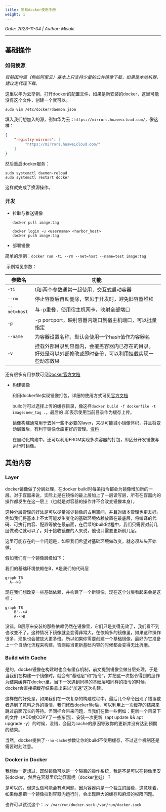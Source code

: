 ```yaml
---
title: 简易docker使用手册
weight: 1
---
```


*Date: 2023-11-04 | Author: Misaki*
___

## 基础操作

### 如何换源

*目前国内源（例如阿里云）基本上只支持少量的公共镜像下载，如果是本地机器，建议走代理下载。*

这里以华为云举例，打开docker的配置文件，如果是新安装的docker，这里可能没有这个文件，创建一个就可以。

~~~shell
sudo vim /etc/docker/daemon.json
~~~

填入我们想加入的源，例如华为云：`https://mirrors.huaweicloud.com/`，像这样：

~~~json
{
    "registry-mirrors": [ 
         "https://mirrors.huaweicloud.com/"
    ]
}
~~~

然后重启docker服务：

~~~shell
sudo systemctl daemon-reload
sudo systemctl restart docker
~~~

这样就完成了换源操作。

### 开发

* 拉取与推送镜像

  ~~~
  docker pull image:tag
  
  docker login -u <username> <harbor_host>
  docker push image:tag
  ~~~

* 部署镜像

​	简单的示例：`docker run -ti --rm --net=host --name=test image:tag`

​	示例常见参数：

| 参数名       | 功能                                                         |
| ------------ | ------------------------------------------------------------ |
| `-ti`        | t和i两个参数通常一起使用，交互式启动容器                     |
| `--rm`       | 停止容器后自动删除，常见于开发时，避免旧容器堆积             |
| `--net=host` | 与-p重叠，使用宿主机网卡，映射全部端口                       |
| `-p`         | -p port:port，映射容器内端口到宿主机端口，可以批量指定       |
| `--name`     | 为容器设置名称，默认会使用一个hash值作为容器名               |
| `-v`         | 挂载外部目录到容器内，会覆盖容器内已存在的目录。好处是可以外部修改或即时备份，可以利用挂载实现一些动态效果 |

还有很多有用参数可见[Docker官方文档](https://docs.docker.com/engine/reference/commandline/run/)

* 构建镜像

  利用dockerfile实现镜像打包，详细的使用方式可见[官方文档](https://docs.docker.com/engine/reference/builder/)

  build时可以选择上传的缓存目录，像这样`docker build -f dockerfile -t image:new_tag .`，最后的`.`即表示使用当前目录作为缓存上传。

  镜像构建通常用于去掉一些不必要的layer，来尽可能减小镜像体积，并且将变动层置后，有利于镜像仓库更好的管理。[资料](https://docs.docker.com/build/guide/layers/)

  在自动化构建中，还可以利用FROM实现多次容器的打包，即区分开发镜像与运行时镜像。

## 其他内容

### Layer

docker镜像做了分层处理，在docker build时每条指令都会为镜像增加新的一层。对于容器来说，实际上是在镜像的最上层加上了一层读写层，所有在容器内的操作都发生在这一层上（也就是对容器的操作并不会改变镜像本身）。

这种分层管理的好处是可以尽量减少镜像的占用空间，并且对版本管理也更友好。例如我们将基本上不太可能发生变化的基础环境依赖放置在最底层，将编译的代码、可执行内容、配置等放在最前面，在后续的build过程中，我们只需要对前几层做改动就可以了。对于接收镜像的人来说，他也只需要更新前几层。

这里可能存在的一个问题是，如果我们希望对基础环境做改变，就必须从头开始做。

假如我们有一个镜像层级如下：

我们的基础环境依赖在B，A是我们的代码层

```mermaid
graph TB
  A-->B
```

现在我们想改变一些基础依赖，并构建了一个新镜像，现在这个分层看起来会是这样：

~~~mermaid
graph TB
	B'-->A
	A-->B
~~~

没错，B层原来安装的那些依赖仍然在镜像里，它们只是变得无效了，我们看不到也改变不了。这种情况下镜像就会变得非常大，在依赖多的镜像里，如果这种操作很多，现象也会被放大更多倍。所以如果你需要创建一个基础镜像，最好为它准备上一个自动化流程来构建，否则每当更新基础内容的时候都会变得无比折磨。

### Build with Cache

是的，docker镜像在构建时也会有缓存机制，前文提到镜像会做分层处理，于是当我们在构建一个镜像时，就会有“基础层”和“指令”，并把这一次指令得到的层作为结果缓存在docker里，当下一次遇到同样的基础层和同样的指令的时候，docker会直接把缓存结果拿出来以“加速”这次构建。

这样做的好处是，如果我们在一次复杂的构建过程中，最后几个命令出现了错误或者遇到了意料之外的事情，我们修改dockerfile后，可以利用上一次缓存的结果来跳过前面冗长的等待。但同样会带来问题，当我们在做一些例如：更新一个目录下的文件（ADD或COPY了一些东西）、安装一次更新（apt update && apt upgrade -y）的时候，没错，会因为cache的原因导致你的更新并没有达到预期的结果。

当然，docker提供了`--no-cache`参数让你的build不使用缓存，不过这个机制还是需要时刻注意。

### Docker in Docker

我想你一定想过，既然镜像可以是一个隔离的操作系统，我是不是可以在镜像里安装docker，然后在容器里启动容器呢（docker套娃）？

是可以的，但这么做可能会有点问题。因为容器内是一个独立的层级，这意味着，如果你想把一个镜像拉到容器内运行时，会出现巨大的缓存和麻烦的权限问题。

也许可以试试这个：`-v /var/run/docker.sock:/var/run/docker.sock`



